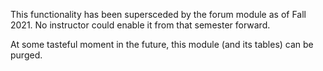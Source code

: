 This functionality has been supersceded by the forum module as of Fall 2021. No instructor could enable it from that semester forward.

At some tasteful moment in the future, this module (and its tables) can be purged.

